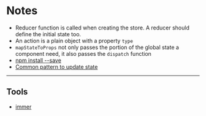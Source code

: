 # Notes

* Reducer function is called when creating the store. A reducer should define the initial state too.
* An action is a plain object with a property `type`
* `mapStateToProps` not only passes the portion of the global state a component need, it also passes the `dispatch` function
* [npm install --save](https://stackoverflow.com/questions/19578796/what-is-the-save-option-for-npm-install)
* [Common pattern to update state](https://daveceddia.com/react-redux-immutability-guide/#how-to-update-state-in-redux)

***

## Tools

* [immer](https://github.com/immerjs/immer)